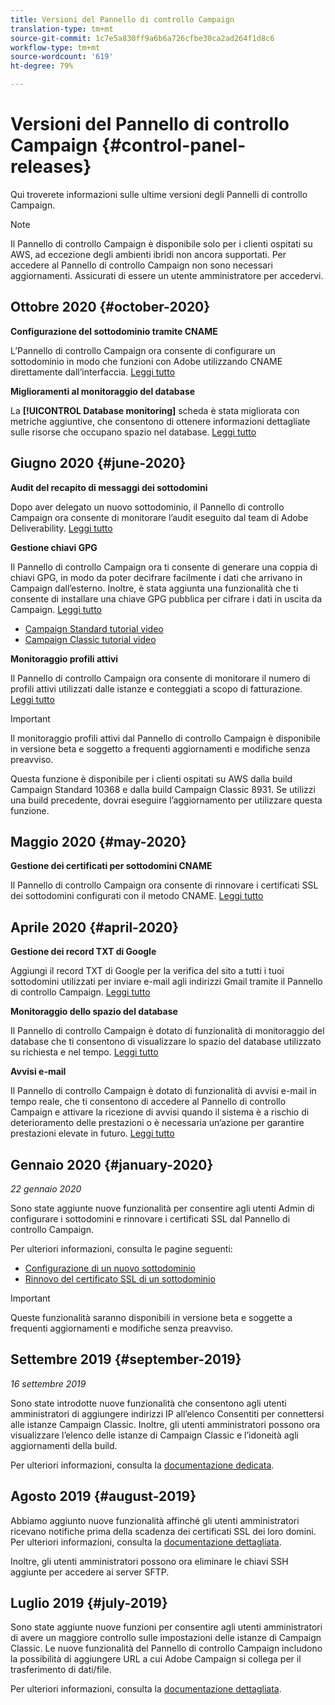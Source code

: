```yaml
---
title: Versioni del Pannello di controllo Campaign
translation-type: tm+mt
source-git-commit: 1c7e5a830ff9a6b6a726cfbe30ca2ad264f1d8c6
workflow-type: tm+mt
source-wordcount: '619'
ht-degree: 79%

---
```



# Versioni del Pannello di controllo Campaign {#control-panel-releases}

Qui troverete informazioni sulle ultime versioni degli Pannelli di controllo Campaign.

>[!NOTE]
>
>Il Pannello di controllo Campaign è disponibile solo per i clienti ospitati su AWS, ad eccezione degli ambienti ibridi non ancora supportati. Per accedere al Pannello di controllo Campaign non sono necessari aggiornamenti. Assicurati di essere un utente amministratore per accedervi.

## Ottobre 2020 {#october-2020}

**Configurazione del sottodominio tramite CNAME**

L’Pannello di controllo Campaign ora consente di configurare un sottodominio in modo che funzioni con  Adobe utilizzando CNAME direttamente dall’interfaccia. [Leggi tutto](subdomains-certificates/using/setting-up-new-subdomain.md)

**Miglioramenti al monitoraggio del database**

La **[!UICONTROL Database monitoring]** scheda è stata migliorata con metriche aggiuntive, che consentono di ottenere informazioni dettagliate sulle risorse che occupano spazio nel database. [Leggi tutto](performance-monitoring/using/database-monitoring.md)

## Giugno 2020 {#june-2020}

**Audit del recapito di messaggi dei sottodomini**

Dopo aver delegato un nuovo sottodominio, il Pannello di controllo Campaign ora consente di monitorare l’audit eseguito dal team di Adobe Deliverability. [Leggi tutto](subdomains-certificates/using/setting-up-new-subdomain.md)

**Gestione chiavi GPG**

Il Pannello di controllo Campaign ora ti consente di generare una coppia di chiavi GPG, in modo da poter decifrare facilmente i dati che arrivano in Campaign dall’esterno. Inoltre, è stata aggiunta una funzionalità che ti consente di installare una chiave GPG pubblica per cifrare i dati in uscita da Campaign. [Leggi tutto](instances-settings/using/gpg-keys-management.md)
* [Campaign Standard tutorial video](https://docs.adobe.com/content/help/en/campaign-standard-learn/tutorials/administrating/control-panel/gpg-key-management/gpg-key-management-overview.html)
* [Campaign Classic tutorial video](https://docs.adobe.com/content/help/en/campaign-classic-learn/tutorials/administrating/control-panel-acc/gpg-key-management/gpg-key-management-overview.html)

**Monitoraggio profili attivi**

Il Pannello di controllo Campaign ora consente di monitorare il numero di profili attivi utilizzati dalle istanze e conteggiati a scopo di fatturazione. [Leggi tutto](performance-monitoring/using/active-profiles-monitoring.md)

>[!IMPORTANT]
>
>Il monitoraggio profili attivi dal Pannello di controllo Campaign è disponibile in versione beta e soggetto a frequenti aggiornamenti e modifiche senza preavviso.
>
>Questa funzione è disponibile per i clienti ospitati su AWS dalla build Campaign Standard 10368 e dalla build Campaign Classic 8931. Se utilizzi una build precedente, dovrai eseguire l’aggiornamento per utilizzare questa funzione.

## Maggio 2020 {#may-2020}

**Gestione dei certificati per sottodomini CNAME**

Il Pannello di controllo Campaign ora consente di rinnovare i certificati SSL dei sottodomini configurati con il metodo CNAME. [Leggi tutto](subdomains-certificates/using/renewing-subdomain-certificate.md)

## Aprile 2020 {#april-2020}

**Gestione dei record TXT di Google**

Aggiungi il record TXT di Google per la verifica del sito a tutti i tuoi sottodomini utilizzati per inviare e-mail agli indirizzi Gmail tramite il Pannello di controllo Campaign. [Leggi tutto](subdomains-certificates/using/managing-txt-records.md)

**Monitoraggio dello spazio del database**

Il Pannello di controllo Campaign è dotato di funzionalità di monitoraggio del database che ti consentono di visualizzare lo spazio del database utilizzato su richiesta e nel tempo. [Leggi tutto](performance-monitoring/using/database-monitoring.md)

**Avvisi e-mail**

Il Pannello di controllo Campaign è dotato di funzionalità di avvisi e-mail in tempo reale, che ti consentono di accedere al Pannello di controllo Campaign e attivare la ricezione di avvisi quando il sistema è a rischio di deterioramento delle prestazioni o è necessaria un’azione per garantire prestazioni elevate in futuro. [Leggi tutto](performance-monitoring/using/email-alerting.md)

## Gennaio 2020 {#january-2020}

*22 gennaio 2020*

Sono state aggiunte nuove funzionalità per consentire agli utenti Admin di configurare i sottodomini e rinnovare i certificati SSL dal Pannello di controllo Campaign.

Per ulteriori informazioni, consulta le pagine seguenti:
* [Configurazione di un nuovo sottodominio](subdomains-certificates/using/setting-up-new-subdomain.md)
* [Rinnovo del certificato SSL di un sottodominio](subdomains-certificates/using/renewing-subdomain-certificate.md)

>[!IMPORTANT]
>
>Queste funzionalità saranno disponibili in versione beta e soggette a frequenti aggiornamenti e modifiche senza preavviso.

## Settembre 2019 {#september-2019}

*16 settembre 2019*

Sono state introdotte nuove funzionalità che consentono agli utenti amministratori di aggiungere indirizzi IP all’elenco Consentiti per connettersi alle istanze Campaign Classic.
Inoltre, gli utenti amministratori possono ora visualizzare l’elenco delle istanze di Campaign Classic e l’idoneità agli aggiornamenti della build.

Per ulteriori informazioni, consulta la [documentazione dedicata](instances-settings/using/ip-allow-listing-instance-access.md).

## Agosto 2019 {#august-2019}

Abbiamo aggiunto nuove funzionalità affinché gli utenti amministratori ricevano notifiche prima della scadenza dei certificati SSL dei loro domini. Per ulteriori informazioni, consulta la [documentazione dettagliata](subdomains-certificates/using/monitoring-ssl-certificates.md).

Inoltre, gli utenti amministratori possono ora eliminare le chiavi SSH aggiunte per accedere ai server SFTP.

## Luglio 2019 {#july-2019}

Sono state aggiunte nuove funzioni per consentire agli utenti amministratori di avere un maggiore controllo sulle impostazioni delle istanze di Campaign Classic. Le nuove funzionalità del Pannello di controllo Campaign includono la possibilità di aggiungere URL a cui Adobe Campaign si collega per il trasferimento di dati/file.

Per ulteriori informazioni, consulta la [documentazione dettagliata](instances-settings/using/url-permissions.md).
